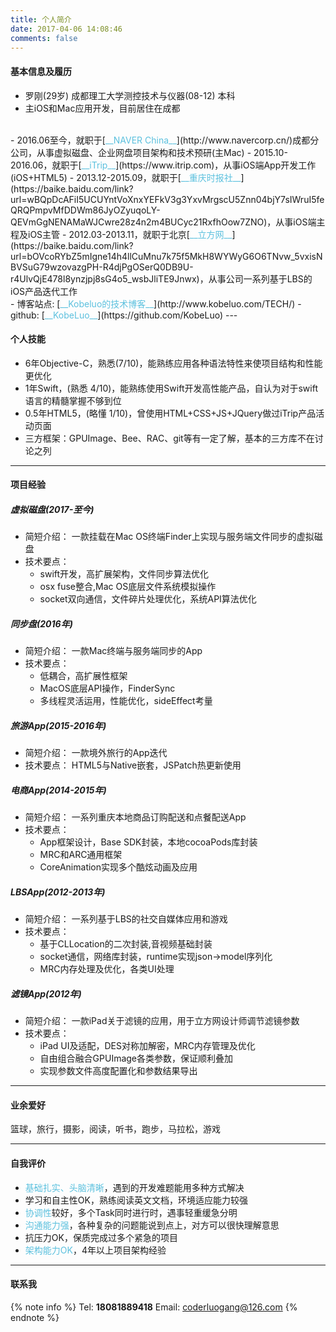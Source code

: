 ```yaml
---
title: 个人简介
date: 2017-04-06 14:08:46
comments: false
---
```


#### 基本信息及履历

- 罗刚(29岁) 成都理工大学测控技术与仪器(08-12) 本科
- 主iOS和Mac应用开发，目前居住在成都
</br>
- 2016.06至今，就职于[<font color="#5bc0de">__NAVER China__</font>](http://www.navercorp.cn/)成都分公司，从事虚拟磁盘、企业网盘项目架构和技术预研(主Mac)
- 2015.10-2016.06，就职于[<font color="#5bc0de">__iTrip__</font>](https://www.itrip.com)，从事iOS端App开发工作(iOS+HTML5)
- 2013.12-2015.09，就职于[<font color="#5bc0de">__重庆时报社__</font>](https://baike.baidu.com/link?url=wBQpDcAFiI5UCUYntVoXnxYEFkV3g3YxvMrgscU5Znn04bjY7sIWruI5feQRQPmpvMfDDWm86JyOZyuqoLY-QEVmGgNENAMaWJCwre28z4n2m4BUCyc21RxfhOow7ZNO)，从事iOS端主程及iOS主管
- 2012.03-2013.11，就职于北京[<font color="#5bc0de">__立方网__</font>](https://baike.baidu.com/link?url=bOVcoRYbZ5mIgne14h4llCuMnu7k75f5MkH8WYWyG6O6TNvw_5vxisNBVSuG79wzovazgPH-R4djPgOSerQ0DB9U-r4UlvQjE478l8ynzjpj8sG4o5_wsbJliTE9Jnwx)，从事公司一系列基于LBS的iOS产品迭代工作
</br>
- 博客站点: [<font color="#5bc0de">__Kobeluo的技术博客__</font>](http://www.kobeluo.com/TECH/)
- github:  [<font color="#5bc0de">__KobeLuo__</font>](https://github.com/KobeLuo)
---

#### 个人技能
- 6年Objective-C，熟悉(7/10)，能熟练应用各种语法特性来使项目结构和性能更优化
- 1年Swift，(熟悉 4/10)，能熟练使用Swift开发高性能产品，自认为对于swift语言的精髓掌握不够到位
- 0.5年HTML5，(略懂 1/10)，曾使用HTML+CSS+JS+JQuery做过iTrip产品活动页面
- 三方框架：GPUImage、Bee、RAC、git等有一定了解，基本的三方库不在讨论之列
---

#### 项目经验
##### 虚拟磁盘(2017-至今)
* 简短介绍： 一款挂载在Mac OS终端Finder上实现与服务端文件同步的虚拟磁盘
* 技术要点： 
	* swift开发，高扩展架构，文件同步算法优化
	* osx fuse整合,Mac OS底层文件系统模拟操作
	* socket双向通信，文件碎片处理优化，系统API算法优化

##### 同步盘(2016年)
* 简短介绍： 一款Mac终端与服务端同步的App
* 技术要点： 
	* 低耦合，高扩展性框架
	* MacOS底层API操作，FinderSync
	* 多线程灵活运用，性能优化，sideEffect考量

##### 旅游App(2015-2016年)
* 简短介绍： 一款境外旅行的App迭代
* 技术要点： HTML5与Native嵌套，JSPatch热更新使用

##### 电商App(2014-2015年)
* 简短介绍： 一系列重庆本地商品订购配送和点餐配送App
* 技术要点：
	* App框架设计，Base SDK封装，本地cocoaPods库封装
	* MRC和ARC通用框架
	* CoreAnimation实现多个酷炫动画及应用

##### LBSApp(2012-2013年)
* 简短介绍： 一系列基于LBS的社交自媒体应用和游戏
* 技术要点： 
	* 基于CLLocation的二次封装,音视频基础封装
	* socket通信，网络库封装，runtime实现json->model序列化
	* MRC内存处理及优化，各类UI处理

##### 滤镜App(2012年)    
* 简短介绍： 一款iPad关于滤镜的应用，用于立方网设计师调节滤镜参数
* 技术要点： 
	* iPad UI及适配，DES对称加解密，MRC内存管理及优化
	* 自由组合融合GPUImage各类参数，保证顺利叠加
	* 实现参数文件高度配置化和参数结果导出
---

#### 业余爱好

篮球，旅行，摄影，阅读，听书，跑步，马拉松，游戏

---

#### 自我评价

- <font color="#5bc0de">基础扎实、头脑清晰</font>，遇到的开发难题能用多种方式解决
- 学习和自主性OK，熟练阅读英文文档，环境适应能力较强
- <font color="#5bc0de">协调性</font>较好，多个Task同时进行时，遇事轻重缓急分明
- <font color="#5bc0de">沟通能力强</font>，各种复杂的问题能说到点上，对方可以很快理解意思
- 抗压力OK，保质完成过多个紧急的项目
- <font color="#5bc0de">架构能力OK</font>，4年以上项目架构经验

---

#### 联系我
{% note info %}
Tel: __18081889418__
Email: coderluogang@126.com
{% endnote %}
